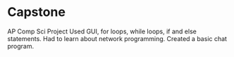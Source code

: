 # Capstone
AP Comp Sci Project
Used GUI, for loops, while loops, if and else statements. Had to learn about network programming.
Created a basic chat program.
